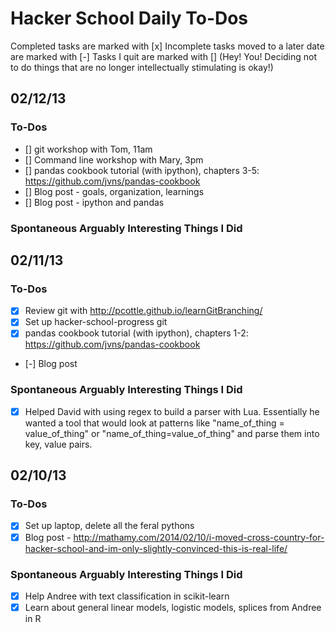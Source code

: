 Hacker School Daily To-Dos
====================
Completed tasks are marked with [x]
Incomplete tasks moved to a later date are marked with [-]
Tasks I quit are marked with [] (Hey! You! Deciding not to do things that are no longer intellectually stimulating is okay!)

02/12/13
---------------------

### To-Dos
+ [] git workshop with Tom, 11am
+ [] Command line workshop with Mary, 3pm
+ [] pandas cookbook tutorial (with ipython), chapters 3-5: https://github.com/jvns/pandas-cookbook
+ [] Blog post - goals, organization, learnings
+ [] Blog post - ipython and pandas

### Spontaneous Arguably Interesting Things I Did

02/11/13
---------------------

### To-Dos
+ [x] Review git with http://pcottle.github.io/learnGitBranching/
+ [x] Set up hacker-school-progress git
+ [x] pandas cookbook tutorial (with ipython), chapters 1-2: https://github.com/jvns/pandas-cookbook
+ [-] Blog post 

### Spontaneous Arguably Interesting Things I Did
+ [x] Helped David with using regex to build a parser with Lua. Essentially he wanted a tool that would look at patterns like "name_of_thing = value_of_thing" or "name_of_thing=value_of_thing" and parse them into key, value pairs.

02/10/13
---------------------

### To-Dos
+ [x] Set up laptop, delete all the feral pythons
+ [x] Blog post - http://mathamy.com/2014/02/10/i-moved-cross-country-for-hacker-school-and-im-only-slightly-convinced-this-is-real-life/

### Spontaneous Arguably Interesting Things I Did
+ [x] Help Andree with text classification in scikit-learn
+ [x] Learn about general linear models, logistic models, splices from Andree in R